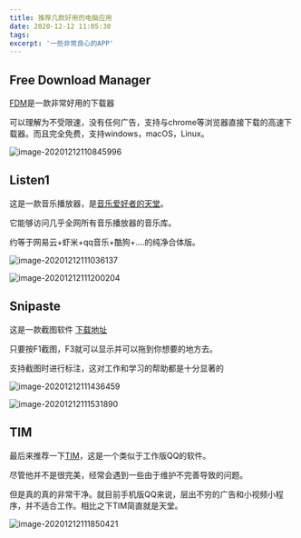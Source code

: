 ```yaml
---
title: 推荐几款好用的电脑应用
date: 2020-12-12 11:05:30
tags:
excerpt: '一些非常良心的APP'
---
```


## Free Download Manager

[FDM](https://www.freedownloadmanager.org/zh/)是一款非常好用的下载器

可以理解为不受限速，没有任何广告，支持与chrome等浏览器直接下载的高速下载器。而且完全免费，支持windows，macOS，Linux。

![image-20201212110845996](https://cdn.jsdelivr.net/gh/a9ia/image//blog/image-20201212110845996.png)



## Listen1

这是一款音乐播放器，是[音乐爱好者的天堂](https://listen1.github.io/listen1/)。

它能够访问几乎全网所有音乐播放器的音乐库。

约等于网易云+虾米+qq音乐+酷狗+....的纯净合体版。

![image-20201212111036137](https://cdn.jsdelivr.net/gh/a9ia/image//blog/image-20201212111036137.png)

![image-20201212111200204](https://cdn.jsdelivr.net/gh/a9ia/image//blog/image-20201212111200204.png)



## Snipaste

这是一款截图软件 [下载地址](https://pc.qq.com/detail/8/detail_22868.html)

只要按F1截图，F3就可以显示并可以拖到你想要的地方去。

支持截图时进行标注，这对工作和学习的帮助都是十分显著的

![image-20201212111436459](https://cdn.jsdelivr.net/gh/a9ia/image//blog/image-20201212111436459.png)

![image-20201212111531890](https://cdn.jsdelivr.net/gh/a9ia/image//blog/image-20201212111531890.png)



## TIM

最后来推荐一下[TIM](https://office.qq.com/)，这是一个类似于工作版QQ的软件。

尽管他并不是很完美，经常会遇到一些由于维护不完善导致的问题。

但是真的真的非常干净。就目前手机版QQ来说，层出不穷的广告和小视频小程序，并不适合工作。相比之下TIM简直就是天堂。

![image-20201212111850421](https://cdn.jsdelivr.net/gh/a9ia/image//blog/image-20201212111850421.png)